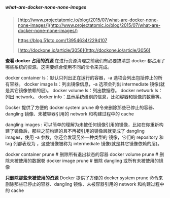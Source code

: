 ##### what-are-docker-none-none-images

> [http://www.projectatomic.io/blog/2015/07/what-are-docker-none-none-images/](http://www.projectatomic.io/blog/2015/07/what-are-docker-none-none-images/)
>
> https://blog.51cto.com/13954634/2294107
>
> [http://dockone.io/article/3056](http://dockone.io/article/3056)



**查看 docker 占用的资源**
在进行资源清理之前我们有必要搞清楚 docker 都占用了哪些系统的资源。这需要综合使用不同的命令来完成。

docker container ls：默认只列出正在运行的容器，-a 选项会列出包括停止的所有容器。
docker image ls：列出镜像信息，-a 选项会列出 intermediate 镜像(就是其它镜像依赖的层)。
docker volume ls：列出数据卷。
docker network ls：列出 network。
docker info：显示系统级别的信息，比如容器和镜像的数量等。

Docker 提供了方便的 docker system prune 命令来删除那些已停止的容器、dangling 镜像、未被容器引用的 network 和构建过程中的 cache

dangling images : 可以简单的理解为未被任何镜像引用的镜像，比如在你重新构建了镜像后，那些之前构建的且不再被引用的镜像层就变成了 dangling images，使用 -a 参数，你还会发现另外一种类型的 <none> 镜像，它们的 repository 和 tag 列都表现为 <none>，这些镜像被称为 intermediate 镜像(就是其它镜像依赖的层)。

docker container prune # 删除所有退出状态的容器
docker volume prune # 删除未被使用的数据卷
docker image prune # 删除 dangling 或所有未被使用的镜像

**只删除那些未被使用的资源**
Docker 提供了方便的 docker system prune 命令来删除那些已停止的容器、dangling 镜像、未被容器引用的 network 和构建过程中的 cache